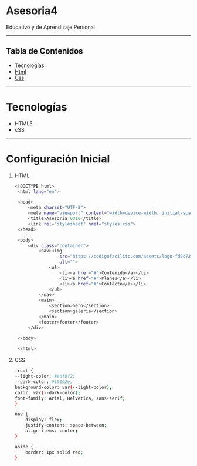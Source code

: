 # Asesoria4
Educativo y de Aprendizaje Personal

---
## Tabla de Contenidos
- [Tecnologías](#Tecnologías)
- [Html](#Html)
- [Css](#Css)
---
# Tecnologías
- HTML5.
- cSS
--- 
# Configuración Inicial 
1. HTML  
   ```bash
   <!DOCTYPE html>
    <html lang="en">

    <head>
        <meta charset="UTF-8">
        <meta name="viewport" content="width=device-width, initial-scale=1.0">
        <title>Asesoria 0310</title>
        <link rel="stylesheet" href="styles.css">
    </head>

    <body>
        <div class="container">
            <nav><img
                    src="https://codigofacilito.com/assets/logo-fd9c72981efb94fa3556a7b272d33b45ef8834027fa4fe9959a56e4b2ebaa798.png"
                    alt="">
                <ul>
                    <li><a href="#">Contenido</a></li>
                    <li><a href="#">Planes</a></li>
                    <li><a href="#">Contacto</a></li>
                </ul>
            </nav>
            <main>
                <section>hero</section>
                <section>galeria</section>
            </main>
            <footer>footer</footer>
        </div>

    </body>

    </html>

2. CSS
    ```bash 
    :root {
    --light-color: #edf8f2;
    --dark-color: #19192e;
    background-color: var(--light-color);
    color: var(--dark-color);
    font-family: Arial, Helvetica, sans-serif;
    }

    nav {
        display: flex;
        justify-content: space-between;
        align-items: center;
    }

    aside {
        border: 1px solid red;
    }



